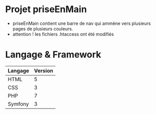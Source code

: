 Projet priseEnMain
== 

* priseEnMain contient une barre de nav qui ammène vers plusieurs pages de plusieurs couleurs.
* attention ! les fichiers .htaccess ont été modifiés 

# Langage & Framework

|   Langage  |  Version  |
| -------------  |  ------------  |
|     HTML |5|
|     CSS  |3|
|     PHP  |7|
|  Symfony |3|  
